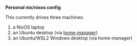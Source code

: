 **Personal nix/nixos config**

This currently drives three machines: 

1. a NixOS laptop
1. an Ubuntu desktop (via [home-manager](https://github.com/nix-community/home-manager))
1. an Ubuntu/WSL2 Windows desktop (via home-manager)
